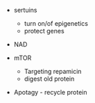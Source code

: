 

* sertuins
  * turn on/of epigenetics
  * protect genes

* NAD
* mTOR
  * Targeting repamicin
  * digest old protein
* Apotagy - recycle protein

